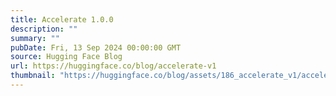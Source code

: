 ```yaml
---
title: Accelerate 1.0.0
description: ""
summary: ""
pubDate: Fri, 13 Sep 2024 00:00:00 GMT
source: Hugging Face Blog
url: https://huggingface.co/blog/accelerate-v1
thumbnail: "https://huggingface.co/blog/assets/186_accelerate_v1/accelerate_v1_thumbnail.png"
---
```


